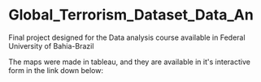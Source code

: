 # Global_Terrorism_Dataset_Data_An
Final project designed for the Data analysis course available in Federal University of Bahia-Brazil

The maps were made in tableau, and they are available in it's interactive form in the link down below:
